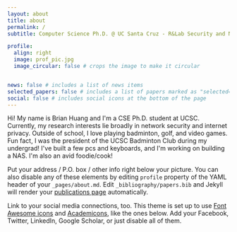 ```yaml
---
layout: about
title: about
permalink: /
subtitle: Computer Science Ph.D. @ UC Santa Cruz - R&Lab Security and Networking

profile:
  align: right
  image: prof_pic.jpg
  image_circular: false # crops the image to make it circular


news: false # includes a list of news items
selected_papers: false # includes a list of papers marked as "selected={true}"
social: false # includes social icons at the bottom of the page
---
```


Hi! My name is Brian Huang and I'm a CSE Ph.D. student at UCSC. Currently, my research interests lie broadly in network security and internet privacy. Outside of school, I love playing badminton, golf, and video games. Fun fact, I was the president of the UCSC Badminton Club during my undergrad! I've built a few pcs and keyboards, and I'm working on building a NAS. I'm also an avid foodie/cook!

Put your address / P.O. box / other info right below your picture. You can also disable any of these elements by editing `profile` property of the YAML header of your `_pages/about.md`. Edit `_bibliography/papers.bib` and Jekyll will render your [publications page](/al-folio/publications/) automatically.

Link to your social media connections, too. This theme is set up to use [Font Awesome icons](https://fontawesome.com/) and [Academicons](https://jpswalsh.github.io/academicons/), like the ones below. Add your Facebook, Twitter, LinkedIn, Google Scholar, or just disable all of them.
